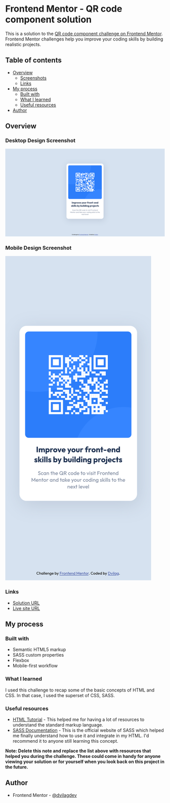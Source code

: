 # Frontend Mentor - QR code component solution

This is a solution to the [QR code component challenge on Frontend Mentor](https://www.frontendmentor.io/challenges/qr-code-component-iux_sIO_H). Frontend Mentor challenges help you improve your coding skills by building realistic projects. 

## Table of contents

- [Overview](#overview)
  - [Screenshots](#desktop-design-screenshot)
  - [Links](#links)
- [My process](#my-process)
  - [Built with](#built-with)
  - [What I learned](#what-i-learned)
  - [Useful resources](#useful-resources)
- [Author](#author)


## Overview

### Desktop Design Screenshot

![](./screenshots/desktop-screenshot.png)

### Mobile Design Screenshot

![](./screenshots/mobile-screenshot.png)


### Links

- [Solution URL](https://github.com/dvilagdev/qr-code-challenge)
- [Live site URL](https://dvilagdev.github.io/qr-code-challenge)

## My process

### Built with

- Semantic HTML5 markup
- SASS custom properties
- Flexbox
- Mobile-first workflow


### What I learned

I used this challenge to recap some of the basic concepts of HTML and CSS. In that case, I used the superset of CSS, SASS.


### Useful resources

- [HTML Tutorial](https://www.w3schools.com/html/default.asp) - This helped me for having a lot of resources to understand the standard markup language.
- [SASS Documentation](https://sass-lang.com/documentation) - This is the official website of SASS which helped me finally understand how to use it and integrate in my HTML. I'd recommend it to anyone still learning this concept.

**Note: Delete this note and replace the list above with resources that helped you during the challenge. These could come in handy for anyone viewing your solution or for yourself when you look back on this project in the future.**


## Author

- Frontend Mentor - [@dvilagdev](https://www.frontendmentor.io/profile/dvilagdev)

